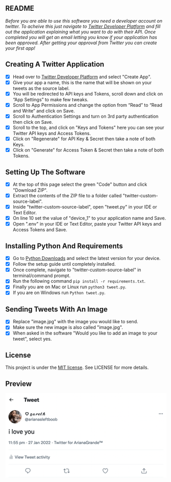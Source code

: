 ## README

_Before you are able to use this software you need a developer account on twitter. To acheive this just navigate to [Twitter Developer Platform](https://developer.twitter.com/) and fill out the application explaining what you want to do with their API. Once completed you will get an email letting you know if your application has been approved. After getting your approval from Twitter you can create your first app!_

## Creating A Twitter Application

- [x] Head over to [Twitter Developer Platform](https://developer.twitter.com/en/portal/projects-and-apps) and select "Create App".
- [x] Give your app a name, this is the name that will be shown on your tweets as the source label.
- [x] You will be redirected to API keys and Tokens, scroll down and click on “App Settings” to make few tweaks.
- [x] Scroll to App Permissions and change the option from “Read” to “Read and Write” and click on Save.
- [x] Scroll to Authentication Settings and turn on 3rd party authentication then click on Save.
- [x] Scroll to the top, and click on "Keys and Tokens" here you can see your Twitter API keys and Access Tokens.
- [x] Click on "Regenerate" for API Key & Secret then take a note of both Keys.
- [x] Click on "Generate" for Access Token & Secret then take a note of both Tokens.

## Setting Up The Software

- [x] At the top of this page select the green "Code" button and click "Download ZIP".
- [x] Extract the contents of the ZIP file to a folder called "twitter-custom-source-label".
- [x] Inside "twitter-custom-source-label", open "tweet.py" in your IDE or Text Editor.
- [x] On line 10 set the value of "device_1" to your application name and Save.
- [x] Open ".env" in your IDE or Text Editor, paste your Twitter API keys and Access Tokens and Save.

## Installing Python And Requirements

- [x] Go to [Python Downloads](https://www.python.org/downloads/) and select the latest version for your device.
- [x] Follow the setup guide until completely installed.
- [x] Once complete, navigate to "twitter-custom-source-label" in terminal/command prompt.
- [x] Run the following command `pip install -r requirements.txt`.
- [x] Finally you are on Mac or Linux run `python3 tweet.py`.
- [x] If you are on Windows run `Python tweet.py`.

## Sending Tweets With An Image

- [x] Replace "image.jpg" with the image you would like to send.
- [x] Make sure the new image is also called "image.jpg".
- [x] When asked in the software "Would you like to add an image to your tweet", select yes.

## License

This project is under the [MIT license](./LICENSE). See LICENSE for more details.

## Preview

![Screenshot](./config/screenshot.png?raw=true)
